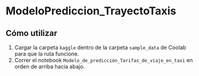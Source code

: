 # ModeloPrediccion_TrayectoTaxis

## Cómo utilizar

1. Cargar la carpeta `kaggle` dentro de la carpeta `sample_data` de Coolab para que la ruta funcione.
2. Correr el notebook `Modelo_de_predicción_Tarifas_de_viaje_en_taxi` en orden de arriba hacia abajo. 
